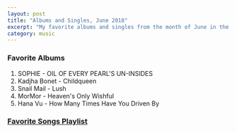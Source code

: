 ```yaml
---
layout: post
title: "Albums and Singles, June 2018"
excerpt: "My favorite albums and singles from the month of June in the 2018th year. "
category: music
---
```


### Favorite Albums

1. SOPHIE - OIL OF EVERY PEARL'S UN-INSIDES
1. Kadjha Bonet - Childqueen
1. Snail Mail - Lush
1. MorMor - Heaven's Only Wishful
1. Hana Vu - How Many Times Have You Driven By

### <a href="https://open.spotify.com/user/blrobin2/playlist/2QthocZz0WFGxrU5HLwIoh" target="_blank" rel="noopener">Favorite Songs Playlist</a>
